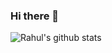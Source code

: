 ### Hi there 👋

<!--
**rahulsnkr/rahulsnkr** is a ✨ _special_ ✨ repository because its `README.md` (this file) appears on your GitHub profile.

Here are some ideas to get you started:

- 🔭 I’m currently working on ...
- 🌱 I’m currently learning ...
- 👯 I’m looking to collaborate on ...
- 🤔 I’m looking for help with ...
- 💬 Ask me about ...
- 📫 How to reach me: ...
- 😄 Pronouns: ...
- ⚡ Fun fact: ...
-->

![Rahul's github stats](https://github-readme-stats.vercel.app/api?username=rahulsnkr&show_icons=true&count_private=true&theme=monokai)

